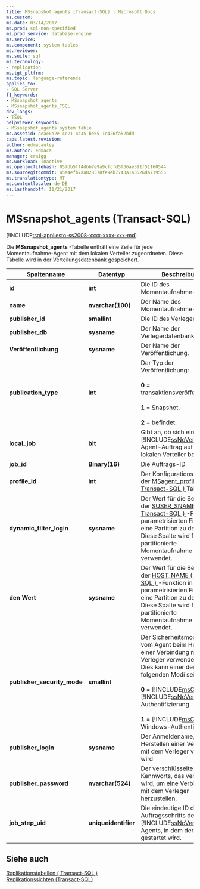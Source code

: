 ```yaml
---
title: MSsnapshot_agents (Transact-SQL) | Microsoft Docs
ms.custom: 
ms.date: 03/14/2017
ms.prod: sql-non-specified
ms.prod_service: database-engine
ms.service: 
ms.component: system-tables
ms.reviewer: 
ms.suite: sql
ms.technology:
- replication
ms.tgt_pltfrm: 
ms.topic: language-reference
applies_to:
- SQL Server
f1_keywords:
- MSsnapshot_agents
- MSsnapshot_agents_TSQL
dev_langs:
- TSQL
helpviewer_keywords:
- MSsnapshot_agents system table
ms.assetid: aeae0a2e-4c21-4c45-be65-1e426fa52bdd
caps.latest.revision: 
author: edmacauley
ms.author: edmaca
manager: craigg
ms.workload: Inactive
ms.openlocfilehash: 057db5ff4dbb7e9a9cfcfd5f36ae391f51160544
ms.sourcegitcommit: 45e4efb7aa828578fe9eb7743a1a3526da719555
ms.translationtype: MT
ms.contentlocale: de-DE
ms.lasthandoff: 11/21/2017
---
```

# <a name="mssnapshotagents-transact-sql"></a>MSsnapshot_agents (Transact-SQL)
[!INCLUDE[tsql-appliesto-ss2008-xxxx-xxxx-xxx-md](../../includes/tsql-appliesto-ss2008-xxxx-xxxx-xxx-md.md)]

  Die **MSsnapshot_agents** -Tabelle enthält eine Zeile für jede Momentaufnahme-Agent mit dem lokalen Verteiler zugeordneten. Diese Tabelle wird in der Verteilungsdatenbank gespeichert.  
  
|Spaltenname|Datentyp|Beschreibung|  
|-----------------|---------------|-----------------|  
|**id**|**int**|Die ID des Momentaufnahme-Agents.|  
|**name**|**nvarchar(100)**|Der Name des Momentaufnahme-Agents|  
|**publisher_id**|**smallint**|Die ID des Verlegers|  
|**publisher_db**|**sysname**|Der Name der Verlegerdatenbank.|  
|**Veröffentlichung**|**sysname**|Der Name der Veröffentlichung.|  
|**publication_type**|**int**|Der Typ der Veröffentlichung:<br /><br /> **0** = transaktionsveröffentlichung.<br /><br /> **1** = Snapshot.<br /><br /> **2** = befindet.|  
|**local_job**|**bit**|Gibt an, ob sich ein [!INCLUDE[ssNoVersion](../../includes/ssnoversion-md.md)]-Agent-Auftrag auf dem lokalen Verteiler befindet.|  
|**job_id**|**Binary(16)**|Die Auftrags-ID|  
|**profile_id**|**int**|Der Konfigurations-ID aus der [MSagent_profiles &#40; Transact-SQL &#41; ](../../relational-databases/system-tables/msagent-profiles-transact-sql.md) Tabelle.|  
|**dynamic_filter_login**|**sysname**|Der Wert für die Bewertung der [SUSER_SNAME &#40; Transact-SQL &#41; ](../../t-sql/functions/suser-sname-transact-sql.md) -Funktion in parametrisierten Filtern, die eine Partition zu definieren. Diese Spalte wird für eine partitionierte Momentaufnahme verwendet.|  
|**den Wert**|**sysname**|Der Wert für die Bewertung der [HOST_NAME &#40; Transact-SQL &#41; ](../../t-sql/functions/host-name-transact-sql.md) -Funktion in parametrisierten Filtern, die eine Partition zu definieren. Diese Spalte wird für eine partitionierte Momentaufnahme verwendet.|  
|**publisher_security_mode**|**smallint**|Der Sicherheitsmodus, der vom Agent beim Herstellen einer Verbindung mit dem Verleger verwendet wird. Dies kann einer der folgenden Modi sein:<br /><br /> **0**  =  [!INCLUDE[msCoName](../../includes/msconame-md.md)] [!INCLUDE[ssNoVersion](../../includes/ssnoversion-md.md)] Authentifizierung<br /><br /> **1**  =  [!INCLUDE[msCoName](../../includes/msconame-md.md)] Windows-Authentifizierung.|  
|**publisher_login**|**sysname**|Der Anmeldename, der beim Herstellen einer Verbindung mit dem Verleger verwendet wird|  
|**publisher_password**|**nvarchar(524)**|Der verschlüsselte Wert des Kennworts, das verwendet wird, um eine Verbindung mit dem Verleger herzustellen.|  
|**job_step_uid**|**uniqueidentifier**|Die eindeutige ID des Auftragsschritts des [!INCLUDE[ssNoVersion](../../includes/ssnoversion-md.md)]-Agents, in dem der Agent gestartet wird.|  
  
## <a name="see-also"></a>Siehe auch  
 [Replikationstabellen &#40; Transact-SQL &#41;](../../relational-databases/system-tables/replication-tables-transact-sql.md)   
 [Replikationssichten &#40;Transact-SQL&#41;](../../relational-databases/system-views/replication-views-transact-sql.md)  
  
  
